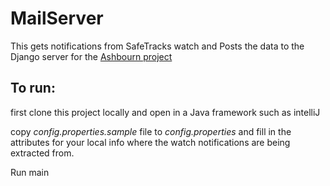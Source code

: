 # MailServer

This gets notifications from SafeTracks watch and Posts the data to the Django server 
for the [Ashbourn project](https://github.com/falon3/Ashbourne)

## To run:    
first clone this project locally and open in a Java framework such as intelliJ        

copy <i>config.properties.sample</i> file to <i>config.properties</i> and fill in 
the attributes for your local info where the watch notifications are being extracted from.    

Run main    
